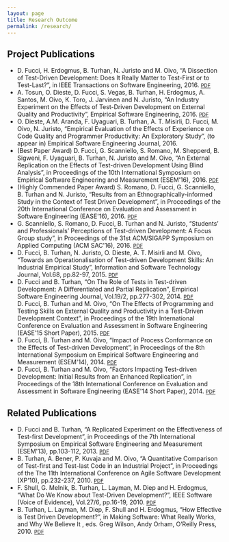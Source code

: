 ```yaml
---
layout: page
title: Research Outcome
permalink: /research/
---
```

<div class="publications">
  <h2 class="page-header">Project Publications</h2>
  <ul>
    <li>  D. Fucci, H. Erdogmus, B. Turhan, N. Juristo and M. Oivo, <span class="title">“A Dissection of Test-Driven Development: Does It Really Matter to Test-First or to Test-Last?”</span>, in IEEE Transactions on Software Engineering, 2016. <small><a href="http://dx.doi.org/10.1109/TSE.2016.2616877">PDF <span class="fa fa-external-link"></span></a></small>
    </li>
    <li>
    A. Tosun, O. Dieste, D. Fucci, S. Vegas, B. Turhan, H. Erdogmus, A. Santos, M. Oivo, K. Toro, J. Jarvinen and N. Juristo, <span class="title">“An Industry Experiment on the Effects of Test-Driven Development on External Quality and Productivity”</span>, Empirical Software Engineering, 2016. <small><a href="http://dx.doi.org/10.1007/s10664-016-9490-0">PDF <span class="fa fa-external-link"></span></a></small>
    </li>
    <li>
    O. Dieste, A.M. Aranda, F. Uyaguari, B. Turhan, A. T. Misirli, D. Fucci, M. Oivo, N. Juristo, <span class="title">“Empirical Evaluation of the Effects of Experience on Code Quality and Programmer Productivity: An Exploratory Study”,</span> (to appear in) Empirical Software Engineering Journal, 2016.
    </li>
    <li>
      (Best Paper Award) D. Fucci, G. Scanniello, S. Romano, M. Shepperd, B. Sigweni, F. Uyaguari, B. Turhan, N. Juristo and M. Oivo, <span class="title">“An External Replication on the Effects of Test-driven Development Using Blind Analysis”</span>, in Proceedings of the 10th International Symposium on Empirical Software Engineering and Measurement (ESEM’16), 2016. <small><a href="http://dl.acm.org/authorize?N13684">PDF <span class="fa fa-external-link"></span></a></small>
    </li>
    <li>
      (Highly Commended Paper Award) S. Romano, D. Fucci, G. Scanniello, B. Turhan and N. Juristo, <span class="title">“Results from an Ethnographically-informed Study in the Context of Test Driven Development”</span>, in Proceedings of the 20th International Conference on Evaluation and Assessment in Software Engineering (EASE'16), 2016. <small><a href="http://dl.acm.org/authorize?N13696">PDF <span class="fa fa-external-link"></span></a></small>
    </li>
    <li>
      G. Scanniello, S. Romano, D. Fucci, B. Turhan and N. Juristo,<span class="title"> “Students’ and Professionals’ Perceptions of Test-driven Development: A Focus Group study”</span>, in Proceedings of the 31st ACM/SIGAPP Symposium on Applied Computing (ACM SAC'16), 2016. <small><a href="http://dl.acm.org/authorize?N13697">PDF <span class="fa fa-external-link"></span></a></small>
    </li>
    <li>
      D. Fucci, B. Turhan, N. Juristo, O. Dieste, A. T. Misirli and M. Oivo, <span class="title">“Towards an Operationalisation of Test-driven Development Skills: An Industrial Empirical Study”</span>, Information and Software Technology Journal, Vol.68, pp.82-97, 2015. <small><a href="http://dx.doi.org/10.1016/j.infsof.2015.08.004">PDF <span class="fa fa-external-link"></span></a></small>
    </li>
    <li>
      D. Fucci and B. Turhan, <span class="title">“On The Role of Tests in Test-driven Development: A Differentiated and Partial Replication”</span>, Empirical Software Engineering Journal, Vol.19/2, pp.277-302, 2014. <small><a href="http://dx.doi.org/10.1007/s10664-013-9259-7">PDF <span class="fa fa-external-link"></span></a></small>
    </li>
      D. Fucci, B. Turhan and M. Oivo, <span class="title">“On The Effects of Programming and Testing Skills on External Quality and Productivity in a Test-Driven Development Context”</span>, in Proceedings of the 19th International Conference on Evaluation and Assessment in Software Engineering (EASE'15 Short Paper), 2015. <small><a href="http://dx.doi.org/10.1145/2745802.2745826">PDF <span class="fa fa-external-link"></span></a></small>
    <li>
      D. Fucci, B. Turhan and M. Oivo, <span class="title">“Impact of Process Conformance on the Effects of Test-driven Development”</span>, in Proceedings of the 8th International Symposium on Empirical Software Engineering and Measurement (ESEM'14), 2014. <small><a href="http://dx.doi.org/10.1145/2652524.2652526">PDF <span class="fa fa-external-link"></span></a></small>
    </li>
    <li>
      D. Fucci, B. Turhan and M. Oivo, <span class="title">“Factors Impacting Test-driven Development: Initial Results from an Enhanced Replication”</span>, in Proceedings of the 18th International Conference on Evaluation and Assessment in Software Engineering (EASE'14 Short Paper), 2014. <small><a href="http://dx.doi.org/10.1145/2601248.2601272">PDF <span class="fa fa-external-link"></span></a></small>
    </li>
  </ul>
</div>

<div class="publications">
  <h2 class="page-header">Related Publications</h2>
  <ul>
    <li>
      D. Fucci and B. Turhan, <span class="title">“A Replicated Experiment on the Effectiveness of Test-first Development”</span>, in Proceedings of the 7th International Symposium on Empirical Software Engineering and Measurement (ESEM'13), pp.103-112, 2013. <small><a href="http://dx.doi.org/10.1109/ESEM.2013.15">PDF <span class="fa fa-external-link"></span></a></small>
    </li>
    <li>
      B. Turhan, A. Bener, P. Kuvaja and M. Oivo, <span class="title">“A Quantitative Comparison of Test-first and Test-last Code in an Industrial Project”</span>, in Proceedings of the The 11th International Conference on Agile Software Development (XP'10), pp.232-237, 2010. <small><a href="http://dx.doi.org/10.1007/978-3-642-13054-0_24">PDF <span class="fa fa-external-link"></span></a></small>
    </li>
    <li>
      F. Shull, G. Melnik, B. Turhan, L. Layman, M. Diep and H. Erdogmus, <span class="title">“What Do We Know about Test-Driven Development?”</span>, IEEE Software (Voice of Evidence), Vol.27/6, pp.16-19, 2010. <small><a href="http://dx.doi.org/10.1109/MS.2010.152">PDF <span class="fa fa-external-link"></span></a></small>
    </li>
    <li>
      B. Turhan, L. Layman, M. Diep, F. Shull and H. Erdogmus, <span class="title">“How Effective is Test Driven Development?”</span>, in Making Software: What Really Works, and Why We Believe It , eds. Greg Wilson, Andy Orham, O’Reilly Press, 2010. <small><a href="http://oreilly.com/catalog/9781449394028/">PDF <span class="fa fa-external-link"></span></a></small>
    </li>
  </ul>
</div>
